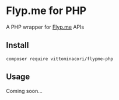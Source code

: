 # Flyp.me for PHP

A PHP wrapper for [Flyp.me](https://flyp.me/api) APIs

## Install

```
composer require vittominacori/flypme-php
```


## Usage

Coming soon...


